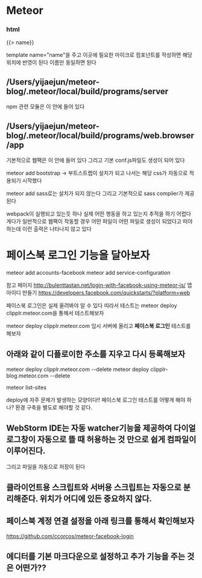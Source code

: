 # Meteor
### html
{{> name}}

template name="name"을 주고 이곳에 필요한 마이크로 컴포넌트를 작성하면 해당 위치에 반영이 된다
이름만 동일하면 된다

## /Users/yijaejun/meteor-blog/.meteor/local/build/programs/server
npm 관련 모듈은 이 안에 들어 있다

## /Users/yijaejun/meteor-blog/.meteor/local/build/programs/web.browser/app
기본적으로 웹팩은 이 안에 들어 있다
그리고 기본 conf.js파일도 생성이 되어 있다

meteor add bootstrap
-> 부트스트랩이 설치가 되고 나서는 해당 css가 자동으로 적용되기 시작했다 

meteor add sass로는 설치가 되지 않는다
그리고 기본적으로 sass compiler가 제공된다


webpack이 실행되고 있는듯 하나 실제
어떤 행동을 하고 있는지 추적을 하기 어렵다
게다가 일반적으로 웹팩이 작동할 경우 어떤 파일이 어떤 파일로 생성이 되었다고 떠야 하는데
이런 출력은 나타나지 않고 있다


#  페이스북 로그인 기능을 달아보자
meteor add accounts-facebook
meteor add service-configuration

참고 페이지 http://bulenttastan.net/login-with-facebook-using-meteor-js/
앱 아이디 만들기
https://developers.facebook.com/quickstarts/?platform=web

페이스북 로그인은 실제 올려봐야 알 수 있다
띠라서 테스트는 meteor deploy clipplr.meteor.com을 통해서 테스트해보자


meteor deploy clipplr.meteor.com
임시 서버에 올리고 <b>페이스북 로그인</b> 테스트를 해보자

## 아래와 같이 디플로이한 주소를 지우고 다시 등록해보자
meteor deploy clipplr.meteor.com --delete
meteor deploy clipplr-blog.meteor.com --delete

meteor list-sites

deploy에 자주 문제가 발생하는 모양이다!!
페이스북 로그인 테스트를 어떻게 해야 하나? 환경 구축을 별도로 해야할 것 같다.


## WebStorm IDE는 자동 watcher기능을 제공하여 다이얼로그창이 자동으로 뜰 때 허용하는 것 만으로 쉽게 컴파일이 이루어진다.
그리고 파일을 자동으로 저장이 된다


## 클라이언트용 스크립트와 서버용 스크립트는 자동으로 분리해준다. 위치가 어디에 있든 중요하지 않다.


## 페이스북 계정 연결 설정을 아래 링크를 통해서 확인해보자
https://github.com/ccorcos/meteor-facebook-login


## 에디터를 기본 마크다운으로 설정하고 추가 기능을 주는 것은 어떤가??





